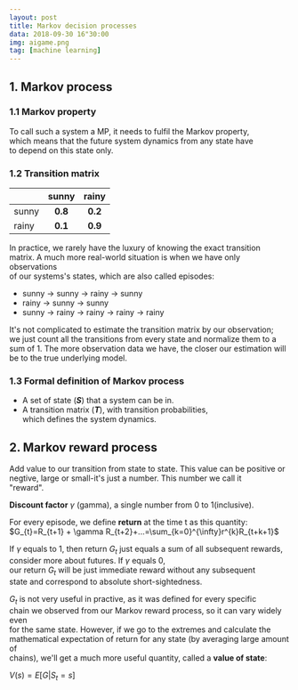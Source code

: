 ```yaml
---
layout: post
title: Markov decision processes
data: 2018-09-30 16"30:00
img: aigame.png
tag: [machine learning]
---
```

## 1. Markov process

### 1.1 Markov property

To call such a system a MP, it needs to fulfil the Markov property,  
which means that the future system dynamics from any state have    
to depend on this state only.

### 1.2 Transition matrix

|       |      sunny        |    rainy          |
| ----- |      -----        |    -----          |
| sunny |  <center>**0.8**  | <center>**0.2**   |
| rainy |  <center>**0.1**  | <center>**0.9**   |

In practice, we rarely have the luxury of knowing the exact transition   
matrix. A much more real-world situation is when we have only observations   
of our systems's states, which are also called episodes:   

* sunny -> sunny -> rainy -> sunny
* rainy -> sunny -> sunny 
* sunny -> rainy -> rainy -> rainy -> rainy  

It's not complicated to estimate the transition matrix by our observation;  
we just count all the transitions from every state and normalize them to a  
sum of 1. The more observation data we have, the closer our estimation will  
be to the true underlying model.
### 1.3 Formal definition of Markov process

* A set of state (***S***) that a system can be in.
* A transition matrix (***T***), with transition probabilities,    
which defines the system dynamics.

## 2. Markov reward process

Add value to our transition from state to state. This value can be positive 
or negtive, large or small-it's just a number. This number we call it  
"reward".   


**Discount factor** $\gamma{}$ (gamma), a single number from 0 to 1(inclusive).

For every episode, we define **return** at the time t as this quantity:  
$G_{t}=R_{t+1} + \gamma R_{t+2}+...=\sum_{k=0}^{\infty}r^{k}R_{t+k+1}$

If $\gamma{}$ equals to 1, then return $G_{t}$ just equals a sum of all subsequent rewards, consider more about futures. If $\gamma{}$ equals 0,   
our return $G_{t}$ will be just immediate reward without any subsequent  
state and correspond to absolute short-sightedness.  

$G_{t}$ is not very useful in practive, as it was defined for every specific  
chain we observed from our Markov reward process, so it can vary widely even  
for the same state. However, if we go to the extremes and calculate the   
mathematical expectation of return for any state (by averaging large amount of  
chains), we'll get a much more useful quantity, called a **value of state**:  

$V(s)=E[G|S_{t}=s]$
